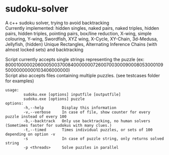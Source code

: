 # sudoku-solver
A c++ sudoku solver, trying to avoid backtracking  
Currently implemented: hidden singles, naked pairs, naked triples, hidden pairs, hidden triples, pointing pairs, box/line reduction, X-wing, simple colouring, Y-wing, Swordfish, XYZ wing, X-Cycle, XY-Chain, 3d-Medusa, Jellyfish, (hidden) Unique Rectangles, Alternating Inference Chains (with almost locked sets) and backtracking  
  
Script currently accepts single strings representing the puzzle (ex: 800010000020600050037008400000007260070030009000805300010950000000000103406000000)  
Script also accepts files containing multiple puzzles. (see testcases folder for examples)

```
usage: 
        sudoku.exe [options] inputfile [outputfile]
        sudoku.exe [options] puzzle
options:
        -h,--help        Display this information
        -v,--verbose     In case of file, show counter for every puzzle instead of every 100
        -b,--backtrack   Only use backtracking, no human solvers (Sometimes faster for sudokus with many clues.)
        -t,--timed       Times individual puzzles, or sets of 100 depending on option -v
        -s               In case of puzzle string, only returns solved string
        -p <threads>     Solve puzzles in parallel
```
